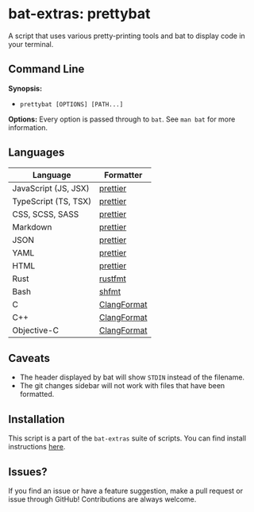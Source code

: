 # bat-extras: prettybat

A script that uses various pretty-printing tools and bat to display code in your terminal.



## Command Line

**Synopsis:**

- `prettybat [OPTIONS] [PATH...] `



**Options:**
Every option is passed through to `bat`.
See `man bat` for more information.



## Languages

| Language             | Formatter                                                   |
| -------------------- | ----------------------------------------------------------- |
| JavaScript (JS, JSX) | [prettier](https://prettier.io/)                            |
| TypeScript (TS, TSX) | [prettier](https://prettier.io/)                            |
| CSS, SCSS, SASS      | [prettier](https://prettier.io/)                            |
| Markdown             | [prettier](https://prettier.io/)                            |
| JSON                 | [prettier](https://prettier.io/)                            |
| YAML                 | [prettier](https://prettier.io/)                            |
| HTML                 | [prettier](https://prettier.io/)                            |
| Rust                 | [rustfmt](https://github.com/rust-lang/rustfmt)             |
| Bash                 | [shfmt](https://github.com/mvdan/sh)                        |
| C                    | [ClangFormat](https://clang.llvm.org/docs/ClangFormat.html) |
| C++                  | [ClangFormat](https://clang.llvm.org/docs/ClangFormat.html) |
| Objective-C          | [ClangFormat](https://clang.llvm.org/docs/ClangFormat.html) |





## Caveats

- The header displayed by bat will show `STDIN` instead of the filename.
- The git changes sidebar will not work with files that have been formatted.



## Installation

This script is a part of the `bat-extras` suite of scripts. You can find install instructions [here](../README.md#installation).



## Issues?

If you find an issue or have a feature suggestion, make a pull request or issue through GitHub!
Contributions are always welcome.

